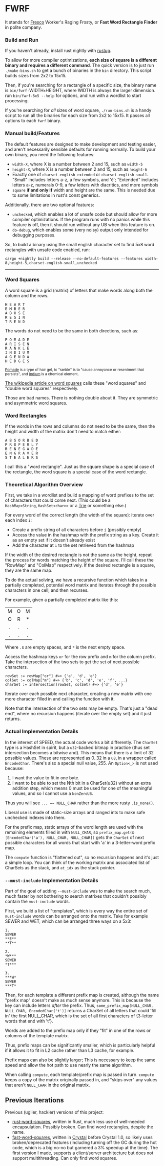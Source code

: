 # FWRF

It stands for [Fresco](https://en.wikipedia.org/wiki/Fresco) Worker's Raging Frosty, or **Fast Word Rectangle Finder** in polite company.

### Build and Run

If you haven't already, install rust nightly with [rustup](https://rustup.rs/).

To allow for more compiler optimizations, **each size of square is a different binary and requires a different command**. The quick version is to just run `./make-bins.sh` to get a bunch of binaries in the `bin` directory. This script builds sizes from 2x2 to 15x15.

Then, if you're searching for a rectangle of a specific size, the binary name is `bin/fwrf-`WIDTH`x`HEIGHT, where WIDTH is always the larger dimension. run `bin/fwrf-5x5 --help` for options, and run with a wordlist to start processing.

If you're searching for *all* sizes of word square, `./run-bins.sh` is a handy script to run all the binaries for each size from 2x2 to 15x15. It passes all options to each `fwrf` binary.

### Manual build/Features

The default features are designed to make development and testing easier, and aren't necessarily sensible defaults for running normally. To build your own binary, you need the following features:

  * `width-X`, where X is a number between 2 and 15, such as `width-5`
  * `height-X`, where X is a number between 2 and 15, such as `height-6`
  * Exactly one of `charset-english-extended` or `charset-english-small`. "Small" includes letters a-z, a few symbols, and 'é'; "Extended" includes letters a-z, numerals 0-9, a few letters with diacritics, and more symbols
  * `square` **if and only if** width and height are the same. This is needed due to some limitations in rust's const generics.

Additionally, there are two optional features:

  * `unchecked`, which enables a lot of unsafe code but should allow for more compiler optimizations. If the program runs with no panics while this feature is off, then it should run without any UB when this feature is on.
  * `do-debug`, which enables some (very noisy) output only intended for debugging purposes.

So, to build a binary using the small english character set to find 5x8 word rectangles with unsafe code enabled, run:

    cargo +nightly build --release --no-default-features --features width-8,height-5,charset-english-small,unchecked

-----

### Word Squares

A word square is a grid (matrix) of letters that make words along both the column and the rows.

```
H E A R T
E M B E R
A B U S E
R E S I N
T R E N D
```

The words do not need to be the same in both directions, such as:

```
P O M A D E
A R I S E N
R A N K L E
I N D I U M
A G E N D A
H E D G E S
```

<small>[Pomade](https://en.wikipedia.org/wiki/Pomade) is a type of hair gel, to "rankle" is to "cause annoyance or resentment that persists", and [Indium](https://en.wikipedia.org/wiki/Indium) is a chemical element.</small>

[The wikipedia article on word squares](https://en.wikipedia.org/wiki/Word_square) calls these "word squares" and "double word squares" respectively.

Those are bad names. There is nothing double about it. They are symmetric and asymmetric word squares.

### Word Rectangles

If the words in the rows and columns do not need to be the same, then the height and width of the matrix don't need to match either:

```
A B S O R B E D
P R O P E R L Y
R E N E G A D E
E N G R A V E R
S T E A L E R S
```

I call this a "word rectangle". Just as the square shape is a special case of the rectangle, the word square is a special case of the word rectangle.

### Theoretical Algorithm Overview

First, we take in a wordlist and build a mapping of word prefixes to the set of characters that could come next. (This could be a `HashMap<String,HashSet<char>>` or a [Trie](https://en.wikipedia.org/wiki/Trie) or something else.)

For every word of the correct length (the width of the square): iterate over each index `i`:

* Create a prefix string of all characters before `i` (possibly empty)
* Access the value in the hashmap with the prefix string as a key. Create it as an empty set if it doesn't already exist
* Add the character at `i` to the set retrieved from the hashmap

If the width of the desired rectangle is not the same as the height, repeat the process for words matching the height of the square. I'll call these the "RowMap" and "ColMap" respectively. If the desired rectangle is a square, they are the same map.

To do the actual solving, we have a recursive function which takes in a partially completed, potential word matrix and iterates through the possible characters in one cell, and then recurses.

For example, given a partially completed matrix like this:

<table>
<tr><td align="center">M</td><td align="center">O</td><td align="center">M</td></tr>
<tr><td align="center">O</td><td align="center">R</td><td align="center">*</td></tr>
<tr><td align="center">.</td><td align="center">.</td><td align="center">.</td></tr>
<tr><td align="center">.</td><td align="center">.</td><td align="center">.</td></tr>
</table>

Where `.`s are empty spaces, and `*` is the next empty space.

Access the hashmap keys `or` for the row prefix and `m` for the column prefix. Take the intersection of the two sets to get the set of next possible characters.

```
rowSet := rowMap["or"] #=> {'a', 'd', 'e'}
colSet := colMap["m"] #=> {'b', 'c', 'd', 'e', 'f', ...}
charSet := intersection(rowSet, colSet) #=> {'d', 'e'}
```

Iterate over each possible next character, creating a new matrix with one more character filled in and calling the function with it.

Note that the intersection of the two sets may be empty. That's just a "dead end", where no recursion happens (iterate over the empty set) and it just returns.

### Actual Implementation Details

In the interest of SPEED, the actual code works a bit differently. The `CharSet` type is a HashSet in spirit, but a `u32`-backed bitmap in practice (thus set intersection becomes a bitwise and). This means that there is a limit of 32 possible values. These are represented as 0..32 in a `u8`, in a wrapper called `EncodedChar`. There's also a special null value, 255. An `Option<_>` is not used because:

1. I want the value to fit in one byte.
2. I want to be able to set the Nth bit in a CharSet(u32) without an extra addition step, which means 0 must be used for one of the meaningful values, and so I cannot use a `NonZeroU8`.

Thus you will see `... == NULL_CHAR` rather than the more rusty `.is_none()`.

Liberal use is made of static-size arrays and ranged ints to make safe unchecked indexes into them.

For the prefix map, static arrays of the word length are used with the remaining elements filled in with `NULL_CHAR`, so `prefix_map.get(&[EncodedChar('a'), NULL_CHAR, NULL_CHAR])` gets the `CharSet` of next possible characters for all words that start with 'a' in a 3-letter-word prefix map.

The `compute` function is "flattened out", so no recursion happens and it's just a simple loop. You can think of the working matrix and associated list of CharSets as the stack, and `at_idx` as the stack pointer.

### `--must-include` Implementation Details

Part of the goal of adding `--must-include` was to make the search much, much faster by not bothering to search matrixes that couldn't possibly contain the `must-include` words.

First, we build a list of "templates", which is every way the entire set of `must-include` words can be arranged onto the matrix. Take for example SEWER and WET, which can be arranged three ways on a 5x3:

```
1.
SEWER
**E**
**T**

2.
*W***
SEWER
*T***

3.
***W*
SEWER
***T*
```

Then, for each template a different prefix map is created, although the name "prefix map" doesn't make as much sense anymore. This is because the key can include letters *after* the prefix. Thus, `some_prefix_map[NULL_CHAR, NULL_CHAR, EncodedChar('t')]` returns a CharSet of all letters that could 'fill in' the first NULL_CHAR, which is the set of all first characters of {3-letter words that end with 't'}.

Words are added to the prefix map only if they "fit" in one of the rows or columns of the template matrix.

Thus, prefix maps can be significantly smaller, which is particularly helpful if it allows it to fit in L2 cache rather than L3 cache, for example.

Prefix maps can also be slightly larger; This is necessary to keep the same speed and allow the hot path to use nearly the same algorithm.

When calling `compute`, each template/prefix map is passed in turn. `compute` keeps a copy of the matrix originally passed in, and "skips over" any values that aren't `NULL_CHAR` in the original matrix.

## Previous Iterations

Previous (uglier, hackier) versions of this project:

* [rust-word-squares](https://github.com/shelvacu/rust-word-squares), written in Rust, much less use of well-needed encapsulation. Possibly broken. Can find word rectangles, despite the name.
* [fast-word-squares](https://github.com/shelvacu/fast-word-squares), written in [Crystal](https://crystal-lang.org/) before Crystal 1.0, so likely uses broken/deprecated features (including turning off the GC during the hot code, which is a big no-no but garnered a 3% speedup at the time). The first version I made, supports a client/server architecture but does not support multithreading. Can only find word squares.
